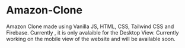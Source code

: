 # Amazon-Clone
Amazon Clone made using Vanilla JS, HTML, CSS, Tailwind CSS and Firebase. Currently , it is only avalaible for the Desktop View. 
Currently working on the mobile view of the website and will be available soon.
